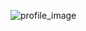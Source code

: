 ![profile_image](https://avatars2.githubusercontent.com/u/27973938?s=400&u=71c1cd16e7a8245cb535fc30d1c1e86e8792d6ad&v=4)
